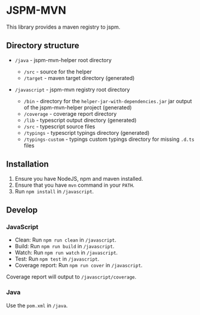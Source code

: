 JSPM-MVN
========

This library provides a maven registry to jspm.

Directory structure
-------------------

- `/java` - jspm-mvn-helper root directory
    - `/src` - source for the helper
    - `/target` - maven target directory  (generated)

- `/javascript` - jspm-mvn registry root directory
    - `/bin` - directory for the `helper-jar-with-dependencies.jar` jar output of the jspm-mvn-helper project  (generated)
    - `/coverage` - coverage report directory
    - `/lib` - typescript output directory (generated)
    - `/src` - typescript source files
    - `/typings` - typescript typings directory (generated)
    - `/typings-custom` - typings custom typings directory for missing `.d.ts` files

Installation
------------

1. Ensure you have NodeJS, npm and maven installed.
2. Ensure that you have `mvn` command in your `PATH`.
3. Run `npm install` in `/javascript`.

Develop
-------

### JavaScript

- Clean: Run `npm run clean` in `/javascript`.
- Build: Run `npm run build` in `/javascript`.
- Watch: Run `npm run watch` in `/javascript`.
- Test: Run `npm test` in `/javascript`.
- Coverage report: Run `npm run cover` in `/javascript`.

Coverage report will output to `/javascript/coverage`.

### Java

Use the `pom.xml` in `/java`.
